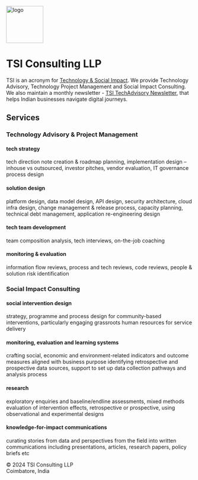 <img src="https://avatars.githubusercontent.com/u/111055520?v=4" alt="logo" width="100"/><br>
# TSI Consulting LLP
TSI is an acronym for <u>Technology & Social Impact</u>. We provide Technology Advisory, Technology Project Management and Social Impact Consulting. We also maintain a monthly newsletter - <a href="https://techadvisory.substack.com">TSI TechAdvisory Newsletter</a>, that helps Indian businesses navigate digital journeys.

## Services 

### Technology Advisory & Project Management

#### tech strategy
tech direction note creation & roadmap planning, implementation design – inhouse vs outsourced, investor pitches, vendor evaluation, IT governance process design

#### solution design
platform design, data model design, API design,  security architecture, cloud infra design, change management & release process, capacity planning, technical debt management, application re-engineering design

#### tech team development
team composition analysis, tech interviews, on-the-job coaching

#### monitoring & evaluation
information flow reviews, process and tech reviews, code reviews, people & solution risk identification

### Social Impact Consulting

#### social intervention design
strategy, programme and process design for community-based interventions, particularly engaging grassroots human resources for service delivery

#### monitoring, evaluation and learning systems
crafting social, economic and environment-related indicators and outcome measures aligned with business purpose
identifying retrospective and prospective data sources, support to set up data collection pathways and analysis process

#### research
exploratory enquiries and baseline/endline assessments, mixed methods evaluation of intervention effects, retrospective or prospective, using observational and experimental designs

#### knowledge-for-impact communications
curating stories from data and perspectives from the field into written communications including presentations, articles, research papers, policy briefs etc

<!--
## Solutions

#### TSI Digital Foundations

A <a href="https://github.com/tsiconsulting/tsi-digital-foundations">personalized skill development program for technology aspirants</a> via on-the-job training methods. Check out the <a href="https://github.com/tsiconsulting/tsi-digital-foundations/raw/main/TSI%20Digital%20Foundations%20Handbook%20v0.1.pdf">course handbook</a>

#### TSI Digital Accelerator

A set of <a href="https://github.com/tsiconsulting">open source tools</a> that enable organizations across diverse sectors such as finance, health, agriculture, manufacturing, skill development and commerce accelerate their digital transformation journey and capture new value from technologies such as mobile, cloud, data engineering, AI/ML etc

TSI Digital Accelerator is currently under very early stage of development. We invite volunteer software engineers & aspiring developers to join and help us build this project.


## Team

We are senior consultants with several years experience in delivering technology, data science and social impact solutions.


## Join the Community

TSI is building a community of technology professionals working for social enterprises. Our goal isto help them build cost-effective solutions for their organizations leveraging open source technologies and also assist them with their day-to-day technical issues with the help of our extended network of volunteers. If you are a technology professional working for a social enterprise or a seasoned technology professional interested in mentoring, please consider joining our <a href="https://discord.gg/86HT2VhVzS">discord community</a>.
--> 
&#169; 2024 TSI Consulting LLP <br>
Coimbatore, India